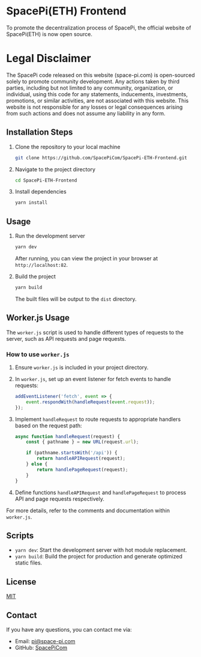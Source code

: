 # SpacePi(ETH) Frontend

To promote the decentralization process of SpacePi, the official website of SpacePi(ETH) is now open source.

# Legal Disclaimer

The SpacePi code released on this website (space-pi.com) is open-sourced solely to promote community development. Any actions taken by third parties, including but not limited to any community, organization, or individual, using this code for any statements, inducements, investments, promotions, or similar activities, are not associated with this website. This website is not responsible for any losses or legal consequences arising from such actions and does not assume any liability in any form.

## Installation Steps

1. Clone the repository to your local machine
    ```sh
    git clone https://github.com/SpacePiCom/SpacePi-ETH-Frontend.git
    ```
2. Navigate to the project directory
    ```sh
    cd SpacePi-ETH-Frontend
    ```
3. Install dependencies
    ```sh
    yarn install
    ```

## Usage

1. Run the development server
    ```sh
    yarn dev
    ```
    After running, you can view the project in your browser at `http://localhost:82`.

2. Build the project
    ```sh
    yarn build
    ```
    The built files will be output to the `dist` directory.

## Worker.js Usage

The `worker.js` script is used to handle different types of requests to the server, such as API requests and page requests.

### How to use `worker.js`

1. Ensure `worker.js` is included in your project directory.

2. In `worker.js`, set up an event listener for fetch events to handle requests:

    ```javascript
    addEventListener('fetch', event => {
        event.respondWith(handleRequest(event.request));
    });
    ```

3. Implement `handleRequest` to route requests to appropriate handlers based on the request path:

    ```javascript
    async function handleRequest(request) {
        const { pathname } = new URL(request.url);

        if (pathname.startsWith('/api')) {
            return handleAPIRequest(request);
        } else {
            return handlePageRequest(request);
        }
    }
    ```

4. Define functions `handleAPIRequest` and `handlePageRequest` to process API and page requests respectively.

For more details, refer to the comments and documentation within `worker.js`.

## Scripts

- `yarn dev`: Start the development server with hot module replacement.
- `yarn build`: Build the project for production and generate optimized static files.

## License

[MIT](LICENSE)

## Contact

If you have any questions, you can contact me via:

- Email: pi@space-pi.com
- GitHub: [SpacePiCom](https://github.com/SpacePiCom/)

